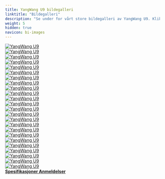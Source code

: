 ```yaml
---
title: YangWang U9 bildegalleri
linktitle: "Bildegalleri"
description: "Se under for vårt store bildegalleri av YangWang U9. Klikk på bildene for høyoppløselige versjoner."
weight: 5
hidden: true
navicon: bi-images
---
```

<!-- markdownlint-disable MD033 -->
<div class="row" id ="my-gallery">
	<div class="pswp-grid-item col-6 col-md-4">
		<a href="https://media.evkx.net/multimedia/models/yangwang/u9/u9/doors_1.jpg"
data-pswp-src="https://media.evkx.net/multimedia/models/yangwang/u9/u9/doors_1.jpg"
data-pswp-width="3000"
data-pswp-height="1562" 
target="_blank">
			<img src="https://media.evkx.net/multimedia/models/yangwang/u9/u9/doors_1_xst.jpg" alt="YangWang U9" class="img-fluid " />
		</a>
	</div>
	<div class="pswp-grid-item col-6 col-md-4">
		<a href="https://media.evkx.net/multimedia/models/yangwang/u9/u9/exterior_1.jpg"
data-pswp-src="https://media.evkx.net/multimedia/models/yangwang/u9/u9/exterior_1.jpg"
data-pswp-width="3000"
data-pswp-height="1562" 
target="_blank">
			<img src="https://media.evkx.net/multimedia/models/yangwang/u9/u9/exterior_1_xst.jpg" alt="YangWang U9" class="img-fluid " />
		</a>
	</div>
	<div class="pswp-grid-item col-6 col-md-4">
		<a href="https://media.evkx.net/multimedia/models/yangwang/u9/u9/exterior_10.jpg"
data-pswp-src="https://media.evkx.net/multimedia/models/yangwang/u9/u9/exterior_10.jpg"
data-pswp-width="3000"
data-pswp-height="2250" 
target="_blank">
			<img src="https://media.evkx.net/multimedia/models/yangwang/u9/u9/exterior_10_xst.jpg" alt="YangWang U9" class="img-fluid " />
		</a>
	</div>
	<div class="pswp-grid-item col-6 col-md-4">
		<a href="https://media.evkx.net/multimedia/models/yangwang/u9/u9/exterior_11.jpg"
data-pswp-src="https://media.evkx.net/multimedia/models/yangwang/u9/u9/exterior_11.jpg"
data-pswp-width="1687"
data-pswp-height="895" 
target="_blank">
			<img src="https://media.evkx.net/multimedia/models/yangwang/u9/u9/exterior_11_xst.jpg" alt="YangWang U9" class="img-fluid " />
		</a>
	</div>
	<div class="pswp-grid-item col-6 col-md-4">
		<a href="https://media.evkx.net/multimedia/models/yangwang/u9/u9/exterior_12.jpg"
data-pswp-src="https://media.evkx.net/multimedia/models/yangwang/u9/u9/exterior_12.jpg"
data-pswp-width="1995"
data-pswp-height="973" 
target="_blank">
			<img src="https://media.evkx.net/multimedia/models/yangwang/u9/u9/exterior_12_xst.jpg" alt="YangWang U9" class="img-fluid " />
		</a>
	</div>
	<div class="pswp-grid-item col-6 col-md-4">
		<a href="https://media.evkx.net/multimedia/models/yangwang/u9/u9/exterior_13.jpg"
data-pswp-src="https://media.evkx.net/multimedia/models/yangwang/u9/u9/exterior_13.jpg"
data-pswp-width="1634"
data-pswp-height="1020" 
target="_blank">
			<img src="https://media.evkx.net/multimedia/models/yangwang/u9/u9/exterior_13_xst.jpg" alt="YangWang U9" class="img-fluid " />
		</a>
	</div>
	<div class="pswp-grid-item col-6 col-md-4">
		<a href="https://media.evkx.net/multimedia/models/yangwang/u9/u9/exterior_14.jpg"
data-pswp-src="https://media.evkx.net/multimedia/models/yangwang/u9/u9/exterior_14.jpg"
data-pswp-width="1636"
data-pswp-height="932" 
target="_blank">
			<img src="https://media.evkx.net/multimedia/models/yangwang/u9/u9/exterior_14_xst.jpg" alt="YangWang U9" class="img-fluid " />
		</a>
	</div>
	<div class="pswp-grid-item col-6 col-md-4">
		<a href="https://media.evkx.net/multimedia/models/yangwang/u9/u9/exterior_15.jpg"
data-pswp-src="https://media.evkx.net/multimedia/models/yangwang/u9/u9/exterior_15.jpg"
data-pswp-width="3000"
data-pswp-height="1164" 
target="_blank">
			<img src="https://media.evkx.net/multimedia/models/yangwang/u9/u9/exterior_15_xst.jpg" alt="YangWang U9" class="img-fluid " />
		</a>
	</div>
	<div class="pswp-grid-item col-6 col-md-4">
		<a href="https://media.evkx.net/multimedia/models/yangwang/u9/u9/exterior_16.jpg"
data-pswp-src="https://media.evkx.net/multimedia/models/yangwang/u9/u9/exterior_16.jpg"
data-pswp-width="1053"
data-pswp-height="609" 
target="_blank">
			<img src="https://media.evkx.net/multimedia/models/yangwang/u9/u9/exterior_16_xst.jpg" alt="YangWang U9" class="img-fluid " />
		</a>
	</div>
	<div class="pswp-grid-item col-6 col-md-4">
		<a href="https://media.evkx.net/multimedia/models/yangwang/u9/u9/exterior_2.jpg"
data-pswp-src="https://media.evkx.net/multimedia/models/yangwang/u9/u9/exterior_2.jpg"
data-pswp-width="3000"
data-pswp-height="1562" 
target="_blank">
			<img src="https://media.evkx.net/multimedia/models/yangwang/u9/u9/exterior_2_xst.jpg" alt="YangWang U9" class="img-fluid " />
		</a>
	</div>
	<div class="pswp-grid-item col-6 col-md-4">
		<a href="https://media.evkx.net/multimedia/models/yangwang/u9/u9/exterior_3.jpg"
data-pswp-src="https://media.evkx.net/multimedia/models/yangwang/u9/u9/exterior_3.jpg"
data-pswp-width="3000"
data-pswp-height="1562" 
target="_blank">
			<img src="https://media.evkx.net/multimedia/models/yangwang/u9/u9/exterior_3_xst.jpg" alt="YangWang U9" class="img-fluid " />
		</a>
	</div>
	<div class="pswp-grid-item col-6 col-md-4">
		<a href="https://media.evkx.net/multimedia/models/yangwang/u9/u9/exterior_4.jpg"
data-pswp-src="https://media.evkx.net/multimedia/models/yangwang/u9/u9/exterior_4.jpg"
data-pswp-width="3000"
data-pswp-height="1562" 
target="_blank">
			<img src="https://media.evkx.net/multimedia/models/yangwang/u9/u9/exterior_4_xst.jpg" alt="YangWang U9" class="img-fluid " />
		</a>
	</div>
	<div class="pswp-grid-item col-6 col-md-4">
		<a href="https://media.evkx.net/multimedia/models/yangwang/u9/u9/exterior_5.jpg"
data-pswp-src="https://media.evkx.net/multimedia/models/yangwang/u9/u9/exterior_5.jpg"
data-pswp-width="1920"
data-pswp-height="1440" 
target="_blank">
			<img src="https://media.evkx.net/multimedia/models/yangwang/u9/u9/exterior_5_xst.jpg" alt="YangWang U9" class="img-fluid " />
		</a>
	</div>
	<div class="pswp-grid-item col-6 col-md-4">
		<a href="https://media.evkx.net/multimedia/models/yangwang/u9/u9/exterior_6.jpg"
data-pswp-src="https://media.evkx.net/multimedia/models/yangwang/u9/u9/exterior_6.jpg"
data-pswp-width="1920"
data-pswp-height="1440" 
target="_blank">
			<img src="https://media.evkx.net/multimedia/models/yangwang/u9/u9/exterior_6_xst.jpg" alt="YangWang U9" class="img-fluid " />
		</a>
	</div>
	<div class="pswp-grid-item col-6 col-md-4">
		<a href="https://media.evkx.net/multimedia/models/yangwang/u9/u9/exterior_7.jpg"
data-pswp-src="https://media.evkx.net/multimedia/models/yangwang/u9/u9/exterior_7.jpg"
data-pswp-width="3000"
data-pswp-height="1562" 
target="_blank">
			<img src="https://media.evkx.net/multimedia/models/yangwang/u9/u9/exterior_7_xst.jpg" alt="YangWang U9" class="img-fluid " />
		</a>
	</div>
	<div class="pswp-grid-item col-6 col-md-4">
		<a href="https://media.evkx.net/multimedia/models/yangwang/u9/u9/exterior_8.jpg"
data-pswp-src="https://media.evkx.net/multimedia/models/yangwang/u9/u9/exterior_8.jpg"
data-pswp-width="3000"
data-pswp-height="1562" 
target="_blank">
			<img src="https://media.evkx.net/multimedia/models/yangwang/u9/u9/exterior_8_xst.jpg" alt="YangWang U9" class="img-fluid " />
		</a>
	</div>
	<div class="pswp-grid-item col-6 col-md-4">
		<a href="https://media.evkx.net/multimedia/models/yangwang/u9/u9/exterior_9.jpg"
data-pswp-src="https://media.evkx.net/multimedia/models/yangwang/u9/u9/exterior_9.jpg"
data-pswp-width="3000"
data-pswp-height="2250" 
target="_blank">
			<img src="https://media.evkx.net/multimedia/models/yangwang/u9/u9/exterior_9_xst.jpg" alt="YangWang U9" class="img-fluid " />
		</a>
	</div>
	<div class="pswp-grid-item col-6 col-md-4">
		<a href="https://media.evkx.net/multimedia/models/yangwang/u9/u9/headlights_1.jpg"
data-pswp-src="https://media.evkx.net/multimedia/models/yangwang/u9/u9/headlights_1.jpg"
data-pswp-width="3000"
data-pswp-height="2250" 
target="_blank">
			<img src="https://media.evkx.net/multimedia/models/yangwang/u9/u9/headlights_1_xst.jpg" alt="YangWang U9" class="img-fluid " />
		</a>
	</div>
	<div class="pswp-grid-item col-6 col-md-4">
		<a href="https://media.evkx.net/multimedia/models/yangwang/u9/u9/main_1.jpg"
data-pswp-src="https://media.evkx.net/multimedia/models/yangwang/u9/u9/main_1.jpg"
data-pswp-width="3000"
data-pswp-height="1562" 
target="_blank">
			<img src="https://media.evkx.net/multimedia/models/yangwang/u9/u9/main_1_xst.jpg" alt="YangWang U9" class="img-fluid " />
		</a>
	</div>
	<div class="pswp-grid-item col-6 col-md-4">
		<a href="https://media.evkx.net/multimedia/models/yangwang/u9/u9/screens_1.jpg"
data-pswp-src="https://media.evkx.net/multimedia/models/yangwang/u9/u9/screens_1.jpg"
data-pswp-width="1200"
data-pswp-height="717" 
target="_blank">
			<img src="https://media.evkx.net/multimedia/models/yangwang/u9/u9/screens_1_xst.jpg" alt="YangWang U9" class="img-fluid " />
		</a>
	</div>
	<div class="pswp-grid-item col-6 col-md-4">
		<a href="https://media.evkx.net/multimedia/models/yangwang/u9/u9/screens_2.jpg"
data-pswp-src="https://media.evkx.net/multimedia/models/yangwang/u9/u9/screens_2.jpg"
data-pswp-width="1439"
data-pswp-height="980" 
target="_blank">
			<img src="https://media.evkx.net/multimedia/models/yangwang/u9/u9/screens_2_xst.jpg" alt="YangWang U9" class="img-fluid " />
		</a>
	</div>
	<div class="pswp-grid-item col-6 col-md-4">
		<a href="https://media.evkx.net/multimedia/models/yangwang/u9/u9/screens_3.jpg"
data-pswp-src="https://media.evkx.net/multimedia/models/yangwang/u9/u9/screens_3.jpg"
data-pswp-width="2000"
data-pswp-height="1500" 
target="_blank">
			<img src="https://media.evkx.net/multimedia/models/yangwang/u9/u9/screens_3_xst.jpg" alt="YangWang U9" class="img-fluid " />
		</a>
	</div>
	<div class="pswp-grid-item col-6 col-md-4">
		<a href="https://media.evkx.net/multimedia/models/yangwang/u9/u9/screens_4.jpg"
data-pswp-src="https://media.evkx.net/multimedia/models/yangwang/u9/u9/screens_4.jpg"
data-pswp-width="1471"
data-pswp-height="1103" 
target="_blank">
			<img src="https://media.evkx.net/multimedia/models/yangwang/u9/u9/screens_4_xst.jpg" alt="YangWang U9" class="img-fluid " />
		</a>
	</div>
	<div class="pswp-grid-item col-6 col-md-4">
		<a href="https://media.evkx.net/multimedia/models/yangwang/u9/u9/screens_5.jpg"
data-pswp-src="https://media.evkx.net/multimedia/models/yangwang/u9/u9/screens_5.jpg"
data-pswp-width="1380"
data-pswp-height="1035" 
target="_blank">
			<img src="https://media.evkx.net/multimedia/models/yangwang/u9/u9/screens_5_xst.jpg" alt="YangWang U9" class="img-fluid " />
		</a>
	</div>
</div>
<script type="module">
  import PhotoSwipeLightbox from '/js/photoswipe-lightbox.esm.js';
    const lightbox = new PhotoSwipeLightbox({
       gallery: '#my-gallery',
        children: 'a',
        pswpModule: () => import('/js/photoswipe.esm.js')
    });
lightbox.init();
</script>
<div class="mt-3 mb-3">
<a href="../specifications/" class="text-decoration-none text-black">
<strong><i class="bi-arrow-left"></i> Spesifikasjoner </strong>
</a>
<a href="../reviews/" class="text-decoration-none text-black float-end">
<strong>Anmeldelser <i class="bi-arrow-right"></i></strong>
</a>
</div>
